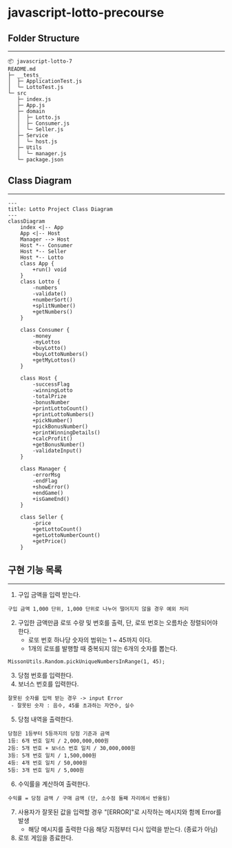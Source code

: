 # javascript-lotto-precourse

## Folder Structure
---
```
📦 javascript-lotto-7
README.md
├─ __tests_
│  ├─ ApplicationTest.js
│  └─ LottoTest.js
└─ src
   ├─ index.js
   ├─ App.js
   ├─ domain
   │  ├─ Lotto.js
   │  ├─ Consumer.js
   │  └─ Seller.js
   ├─ Service
   │  └─ host.js
   ├─ Utils
   │  └─ manager.js
   └─ package.json
```
## Class Diagram
---
```mermaid
---
title: Lotto Project Class Diagram
---
classDiagram
    index <|-- App
    App <|-- Host
    Manager --> Host
    Host *-- Consumer
    Host *-- Seller
    Host *-- Lotto
    class App {
        +run() void
    }
    class Lotto {
        -numbers
        -validate()
        +numberSort()
        +splitNumber()
        +getNumbers()
    }

    class Consumer {
        -money
        -myLottos
        +buyLotto() 
        +buyLottoNumbers()
        +getMyLottos() 
    }

    class Host {
        -successFlag
        -winningLotto
        -totalPrize
        -bonusNumber
        +printLottoCount() 
        +printLottoNumbers() 
        +pickNumber() 
        +pickBonusNumber() 
        +printWinningDetails() 
        +calcProfit()
        +getBonusNumber()
        -validateInput() 
    }

    class Manager {
        -errorMsg
        -endFlag
        +showError()
        +endGame()
        +isGameEnd()
    }

    class Seller {
        -price
        +getLottoCount()
        +getLottoNumberCount()
        +getPrice()
    }
```
## 구현 기능 목록
---
1. 구입 금액을 입력 받는다.
```
구입 금액 1,000 단위, 1,000 단위로 나누어 떨어지지 않을 경우 예외 처리
```
2. 구입한 금액만큼 로또 수량 및 번호를 출력, 단, 로또 번호는 오름차순 정렬되어야 한다.
    - 로또 번호 하나당 숫자의 범위는 1 ~ 45까지 이다.
    - 1개의 로또를 발행할 때 중복되지 않는 6개의 숫자를 뽑는다.
```
MissonUtils.Random.pickUniqueNumbersInRange(1, 45);
```
3. 당첨 번호를 입력한다.
4. 보너스 번호를 입력한다.
```
잘못된 숫자를 입력 받는 경우 -> input Error
 - 잘못된 숫자 : 음수, 45를 초과하는 자연수, 실수
```
5. 당첨 내역을 출력한다.
```
당첨은 1등부터 5등까지의 당첨 기준과 금액
1등: 6개 번호 일치 / 2,000,000,000원
2등: 5개 번호 + 보너스 번호 일치 / 30,000,000원
3등: 5개 번호 일치 / 1,500,000원
4등: 4개 번호 일치 / 50,000원
5등: 3개 번호 일치 / 5,000원
```
6. 수익률을 계산하여 출력한다.
```
수익률 = 당첨 금액 / 구매 금액 (단, 소수점 둘째 자리에서 반올림)
```
7. 사용자가 잘못된 값을 입력할 경우 "[ERROR]"로 시작하는 메시지와 함께 Error를 발생
    - 해당 메시지를 출력한 다음 해당 지점부터 다시 입력을 받는다. (종료가 아님)
8. 로또 게임을 종료한다.